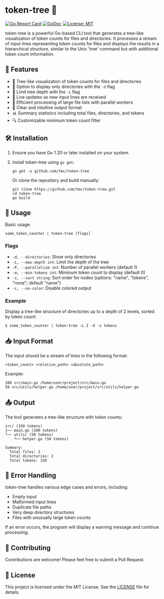 # token-tree 🌳

[![Go Report Card](https://goreportcard.com/badge/github.com/tmc/token-tree)](https://goreportcard.com/report/github.com/tmc/token-tree)
[![GoDoc](https://godoc.org/github.com/tmc/token-tree?status.svg)](https://godoc.org/github.com/tmc/token-tree)
[![License: MIT](https://img.shields.io/badge/License-MIT-yellow.svg)](https://opensource.org/licenses/MIT)

token-tree is a powerful Go-based CLI tool that generates a tree-like visualization of token counts for files and directories. It processes a stream of input lines representing token counts for files and displays the results in a hierarchical structure, similar to the Unix 'tree' command but with additional token count information.

## 🚀 Features

- 🌳 Tree-like visualization of token counts for files and directories
- 📁 Option to display only directories with the `-d` flag
- 🔢 Limit tree depth with the `-L` flag
- 🔄 Live updates as new input lines are received
- 🚀 Efficient processing of large file lists with parallel workers
- 🎨 Clear and intuitive output format
- 📊 Summary statistics including total files, directories, and tokens
- 🔍 Customizable minimum token count filter

## 🛠 Installation

1. Ensure you have Go 1.20 or later installed on your system.
2. Install token-tree using `go get`:

   ```
   go get -u github.com/tmc/token-tree
   ```

   Or clone the repository and build manually:

   ```
   git clone https://github.com/tmc/token-tree.git
   cd token-tree
   go build
   ```

## 📖 Usage

Basic usage:

```
some_token_counter | token-tree [flags]
```

### Flags

- `-d, --directories`: Show only directories
- `-L, --max-depth int`: Limit the depth of the tree
- `-P, --parallelism int`: Number of parallel workers (default 1)
- `-m, --min-tokens int`: Minimum token count to display (default 0)
- `-s, --sort string`: Sort order for nodes (options: "name", "tokens", "none"; default "name")
- `-c, --no-color`: Disable colored output

### Example

Display a tree-like structure of directories up to a depth of 2 levels, sorted by token count:

```
$ some_token_counter | token-tree -L 2 -d -s tokens
```

## 📥 Input Format

The input should be a stream of lines in the following format:

```
<token_count> <relative_path> <absolute_path>
```

Example:
```
100 src/main.go /home/user/project/src/main.go
50 src/utils/helper.go /home/user/project/src/utils/helper.go
```

## 📤 Output

The tool generates a tree-like structure with token counts:

```
src/ (150 tokens)
├── main.go (100 tokens)
└── utils/ (50 tokens)
    └── helper.go (50 tokens)

Summary:
  Total files: 2
  Total directories: 2
  Total tokens: 150
```

## 🐛 Error Handling

token-tree handles various edge cases and errors, including:

- Empty input
- Malformed input lines
- Duplicate file paths
- Very deep directory structures
- Files with unusually large token counts

If an error occurs, the program will display a warning message and continue processing.

## 🤝 Contributing

Contributions are welcome! Please feel free to submit a Pull Request.

## 📄 License

This project is licensed under the MIT License. See the [LICENSE](LICENSE) file for details.
